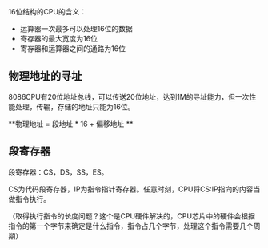 16位结构的CPU的含义：

* 运算器一次最多可以处理16位的数据
* 寄存器的最大宽度为16位
* 寄存器和运算器之间的通路为16位

## 物理地址的寻址

8086CPU有20位地址总线，可以传送20位地址，达到1M的寻址能力，但一次性能处理，传输，存储的地址只能为16位。

**物理地址 = 段地址 \* 16 + 偏移地址 **

## 段寄存器

段寄存器：CS，DS，SS，ES。

CS为代码段寄存器，IP为指令指针寄存器。任意时刻，CPU将CS:IP指向的内容当做指令执行。

（取得执行指令的长度问题？这个是CPU硬件解决的，CPU芯片中的硬件会根据指令的第一个字节来确定是什么指令，指令占几个字节，处理这个指令需要几个周期）

